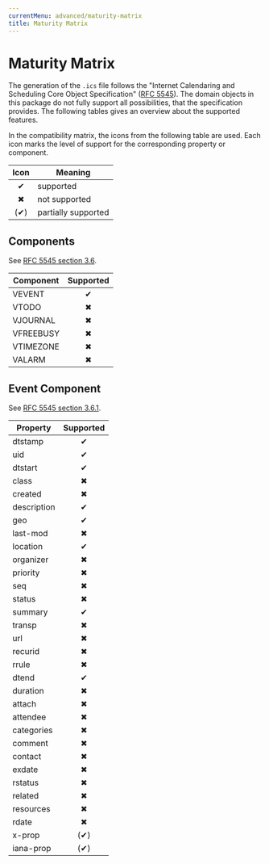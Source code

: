 ```yaml
---
currentMenu: advanced/maturity-matrix
title: Maturity Matrix
---
```


# Maturity Matrix

The generation of the `.ics` file follows the "Internet Calendaring and Scheduling Core Object Specification" ([RFC 5545](https://tools.ietf.org/html/rfc5545)).
The domain objects in this package do not fully support all possibilities, that the specification provides.
The following tables gives an overview about the supported features.

In the compatibility matrix, the icons from the following table are used.
Each icon marks the level of support for the corresponding property or component.

| Icon  | Meaning             |
|:-----:|---------------------|
|   ✔   | supported           |
|   ✖   | not supported       |
|  (✔)  | partially supported |

## Components

See [RFC 5545 section 3.6](https://tools.ietf.org/html/rfc5545#section-3.6).

| Component | Supported |
|-----------|:---------:|
| VEVENT    |     ✔     |
| VTODO     |     ✖     |
| VJOURNAL  |     ✖     |
| VFREEBUSY |     ✖     |
| VTIMEZONE |     ✖     |
| VALARM    |     ✖     |

## Event Component

See [RFC 5545 section 3.6.1](https://tools.ietf.org/html/rfc5545#section-3.6.1).

| Property    | Supported |
|-------------|:---------:|
| dtstamp     |     ✔     |
| uid         |     ✔     |
| dtstart     |     ✔     |
| class       |     ✖     |
| created     |     ✖     |
| description |     ✔     |
| geo         |     ✔     |
| last-mod    |     ✖     |
| location    |     ✔     |
| organizer   |     ✖     |
| priority    |     ✖     |
| seq         |     ✖     |
| status      |     ✖     |
| summary     |     ✔     |
| transp      |     ✖     |
| url         |     ✖     |
| recurid     |     ✖     |
| rrule       |     ✖     |
| dtend       |     ✔     |
| duration    |     ✖     |
| attach      |     ✖     |
| attendee    |     ✖     |
| categories  |     ✖     |
| comment     |     ✖     |
| contact     |     ✖     |
| exdate      |     ✖     |
| rstatus     |     ✖     |
| related     |     ✖     |
| resources   |     ✖     |
| rdate       |     ✖     |
| x-prop      |    (✔)    |
| iana-prop   |    (✔)    |
